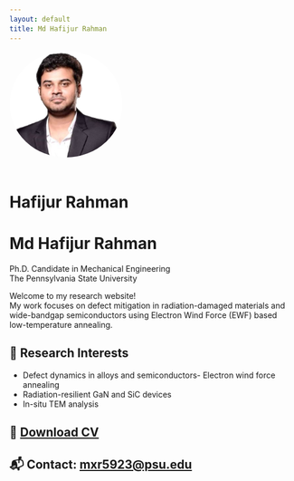 ```yaml
---
layout: default
title: Md Hafijur Rahman
---
```

<img src="profile.png" alt="Profile photo" width="200" style="border-radius: 50%; margin-bottom: 20px;" />

# Hafijur Rahman
# Md Hafijur Rahman

Ph.D. Candidate in Mechanical Engineering  
The Pennsylvania State University

Welcome to my research website!  
My work focuses on defect mitigation in radiation-damaged materials and wide-bandgap semiconductors using Electron Wind Force (EWF) based low-temperature annealing.

## 🔬 Research Interests
- Defect dynamics in alloys and semiconductors- Electron wind force annealing
- Radiation-resilient GaN and SiC devices
- In-situ TEM analysis

## 📄 [Download CV](CV.pdf)
## 📬 Contact: mxr5923@psu.edu

